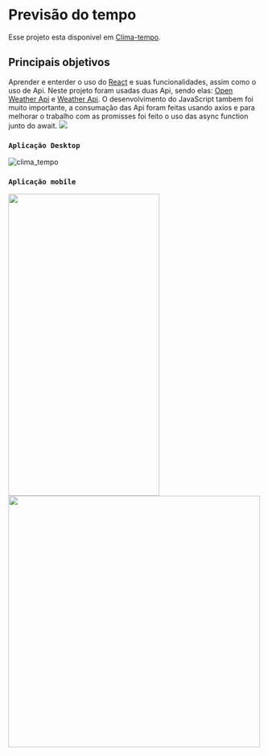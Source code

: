 # Previsão do tempo 

Esse projeto esta disponivel em [Clima-tempo](https://clima-tempo-seven.vercel.app/).

## Principais objetivos

Aprender e enterder o uso do [React](https://pt-br.reactjs.org/) e suas funcionalidades, assim como o uso de Api. Neste projeto foram usadas duas Api, sendo elas: [ Open Weather Api](https://openweathermap.org/api) e [Weather Api](https://www.weatherapi.com/).
O desenvolvimento do JavaScript tambem foi muito importante, a consumação das Api foram feitas usando axios e para melhorar o trabalho com as promisses foi feito o uso das async function junto do await.
<img src="https://user-images.githubusercontent.com/111028127/201775354-d7bb17e8-8b0e-4e63-bba4-ead88bd10a78.jpeg"/>


### `Aplicação Desktop`

![clima_tempo](https://user-images.githubusercontent.com/111028127/201777570-069f5c86-7578-4f74-8897-fa281c33f525.gif)

### `Aplicação mobile`

<img src="https://user-images.githubusercontent.com/111028127/201778841-5053667e-d55f-4818-906f-4fafcc229ed0.jpeg" width="300px" height="600px"/> <img src="https://user-images.githubusercontent.com/111028127/201778950-3679f33e-43ad-4fc4-881e-54da20404304.jpeg" width="500px"/>

